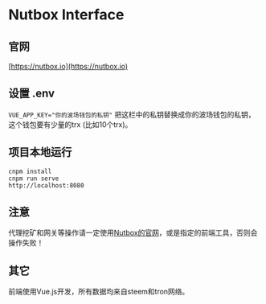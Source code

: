 # Nutbox Interface

## 官网
[https://nutbox.io](https://nutbox.io)

## 设置 .env
`VUE_APP_KEY="你的波场钱包的私钥"` 把这栏中的私钥替换成你的波场钱包的私钥，这个钱包要有少量的trx (比如10个trx)。


## 项目本地运行
```
cnpm install
cnpm run serve
http://localhost:8080
```

## 注意
代理挖矿和网关等操作请一定使用[Nutbox的官网](https://nutbox.io)，或是指定的前端工具，否则会操作失败！

## 其它
前端使用Vue.js开发，所有数据均来自steem和tron网络。


